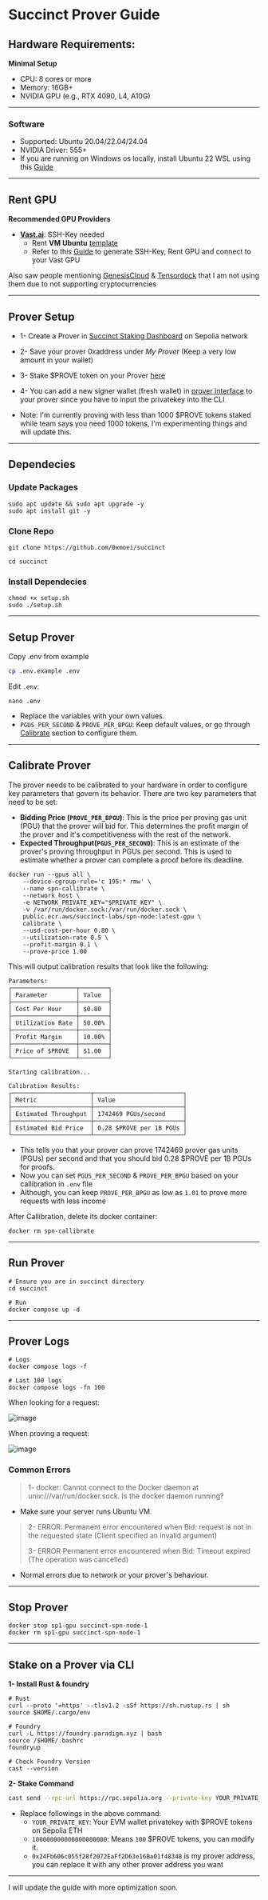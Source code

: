 # Succinct Prover Guide

## Hardware Requirements:
**Minimal Setup**
* CPU: 8 cores or more
* Memory: 16GB+
* NVIDIA GPU (e.g., RTX 4090, L4, A10G)

---

### Software
* Supported: Ubuntu 20.04/22.04/24.04
* NVIDIA Driver: 555+
* If you are running on Windows os locally, install Ubuntu 22 WSL using this [Guide](https://github.com/0xmoei/Install-Linux-on-Windows)

---

## Rent GPU

**Recommended GPU Providers**
* **[Vast.ai](https://cloud.vast.ai/?ref_id=62897&creator_id=62897&name=Ubuntu%2022.04%20VM)**: SSH-Key needed
  * Rent **VM Ubuntu** [template](https://cloud.vast.ai/?ref_id=62897&creator_id=62897&name=Ubuntu%2022.04%20VM)
  * Refer to this [Guide](https://github.com/0xmoei/Rent-and-Config-GPU) to generate SSH-Key, Rent GPU and connect to your Vast GPU
 
Also saw people mentioning [GenesisCloud](https://id.genesiscloud.com/signin/) & [Tensordock](https://dashboard.tensordock.com/deploy) that I am not using them due to not supporting cryptocurrencies

---

## Prover Setup
* 1- Create a Prover in [Succinct Staking Dashboard](https://staking.sepolia.succinct.xyz/prover) on Sepolia network
* 2- Save your prover 0xaddress under *My Prover* (Keep a very low amount in your wallet)
* 3- Stake $PROVE token on your Prover [here](https://staking.sepolia.succinct.xyz/)
* 4- You can add a new signer wallet (fresh wallet) in [prover interface](https://staking.sepolia.succinct.xyz/prover) to your prover since you have to input the privatekey into the CLI


* Note: I'm currently proving with less than 1000 $PROVE tokens staked while team says you need 1000 tokens, I'm experimenting things and will update this.

---

## Dependecies
### Update Packages
```
sudo apt update && sudo apt upgrade -y
sudo apt install git -y
```

### Clone Repo
```
git clone https://github.com/0xmoei/succinct

cd succinct
```

### Install Dependecies
```
chmod +x setup.sh
sudo ./setup.sh
```

---

## Setup Prover
Copy .env from example
```bash
cp .env.example .env
```
Edit `.env`:
```
nano .env
```
* Replace the variables with your own values.
* `PGUS_PER_SECOND` & `PROVE_PER_BPGU`: Keep default values, or go through [Calibrate](#calibrate-prover) section to configure them.

---

## Calibrate Prover
The prover needs to be calibrated to your hardware in order to configure key parameters that govern its behavior. There are two key parameters that need to be set:
* **Bidding Price (`PROVE_PER_BPGU`)**: This is the price per proving gas unit (PGU) that the prover will bid for. This determines the profit margin of the prover and it's competitiveness with the rest of the network.
* **Expected Throughput(`PGUS_PER_SECOND`)**: This is an estimate of the prover's proving throughput in PGUs per second. This is used to estimate whether a prover can complete a proof before its deadline.
```
docker run --gpus all \
    --device-cgroup-rule='c 195:* rmw' \
    --name spn-callibrate \
    --network host \
    -e NETWORK_PRIVATE_KEY="$PRIVATE_KEY" \
    -v /var/run/docker.sock:/var/run/docker.sock \
    public.ecr.aws/succinct-labs/spn-node:latest-gpu \
    calibrate \
    --usd-cost-per-hour 0.80 \
    --utilization-rate 0.5 \
    --profit-margin 0.1 \
    --prove-price 1.00
```

This will output calibration results that look like the following:
```
Parameters:
┌──────────────────┬────────┐
│ Parameter        │ Value  │
├──────────────────┼────────┤
│ Cost Per Hour    │ $0.80  │
├──────────────────┼────────┤
│ Utilization Rate │ 50.00% │
├──────────────────┼────────┤
│ Profit Margin    │ 10.00% │
├──────────────────┼────────┤
│ Price of $PROVE  │ $1.00  │
└──────────────────┴────────┘

Starting calibration...

Calibration Results:
┌──────────────────────┬─────────────────────────┐
│ Metric               │ Value                   │
├──────────────────────┼─────────────────────────┤
│ Estimated Throughput │ 1742469 PGUs/second     │
├──────────────────────┼─────────────────────────┤
│ Estimated Bid Price  │ 0.28 $PROVE per 1B PGUs │
└──────────────────────┴─────────────────────────┘
```
* This tells you that your prover can prove 1742469 prover gas units (PGUs) per second and that you should bid 0.28 $PROVE per 1B PGUs for proofs.
* Now you can set `PGUS_PER_SECOND` & `PROVE_PER_BPGU` based on your callibration in `.env` file
* Although, you can keep `PROVE_PER_BPGU` as low as `1.01` to prove more requests with less income

After Callibration, delete its docker container:
```
docker rm spn-callibrate
```

---

## Run Prover
```console
# Ensure you are in succinct directory
cd succinct

# Run
docker compose up -d
```

---

## Prover Logs
```console
# Logs
docker compose logs -f

# Last 100 logs
docker compose logs -fn 100
```

When looking for a request:

![image](https://github.com/user-attachments/assets/9945cdd4-0b99-4dfd-ad75-ad156bc6410e)


When proving a request:

![image](https://github.com/user-attachments/assets/596d1c1a-213c-4d71-8585-58a2e5439f92)


### Common Errors
> 1- docker: Cannot connect to the Docker daemon at unix:///var/run/docker.sock. Is the docker daemon running?

* Make sure your server runs Ubuntu VM.


> 2- ERROR:  Permanent error encountered when Bid: request is not in the requested state (Client specified an invalid argument)
>
> 3- ERROR  Permanent error encountered when Bid: Timeout expired (The operation was cancelled)

* Normal errors due to network or your prover's behaviour.


---

## Stop Prover
```console
docker stop sp1-gpu succinct-spn-node-1
docker rm sp1-gpu succinct-spn-node-1
```

---

## Stake on a Prover via CLI
**1- Install Rust & foundry**
```console
# Rust
curl --proto '=https' --tlsv1.2 -sSf https://sh.rustup.rs | sh
source $HOME/.cargo/env

# Foundry
curl -L https://foundry.paradigm.xyz | bash
source /$HOME/.bashrc
foundryup

# Check Foundry Version
cast --version
```

**2- Stake Command**
```bash
cast send --rpc-url https://rpc.sepolia.org --private-key YOUR_PRIVATE_KEY 0x837D40650aB3b0AA02E7e28238D9FEA73031856C "stake(address,uint256)" 0x24Fb606c055f28f2072EaFf2D63e16Ba01f48348 100000000000000000000
```
* Replace followings in the above command:
  * `YOUR_PRIVATE_KEY`: Your EVM wallet privatekey with $PROVE tokens on Sepolia ETH
  * `100000000000000000000`: Means `100` $PROVE tokens, you can modify it.
  * `0x24Fb606c055f28f2072EaFf2D63e16Ba01f48348` is my prover address, you can replace it with any other prover address you want


---

I will update the guide with more optimization soon.
